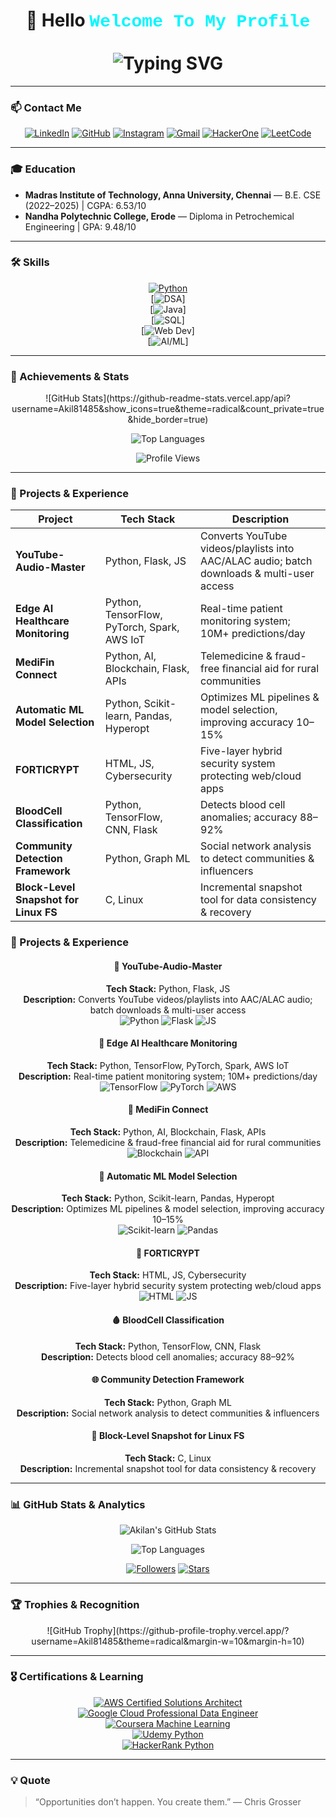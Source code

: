 <h1 align="center">
👋 Hello <span style="color:#00F7FF; font-family:'Courier New', monospace;">Welcome To My Profile</span><br><br>
<img src="https://readme-typing-svg.demolab.com?font=Poppins&size=25&duration=3000&pause=1200&color=00F7FF&center=true&vCenter=true&width=600&lines=Hello,+I'm+Akilan+K!;Aspiring+Cloud+%26+AI/ML+Engineer;Cybersecurity+Enthusiast;Full-Stack+Developer;Hey+Recruiter!+Grab+a+coffee+and+scroll+my+skills.;Hey+Student!+Let's+build+something+amazing+together.;Connecting+Tech,+People,+and+Ideas!" alt="Typing SVG" />
</h1>



---
### 📫 Contact Me
<div align="center">

[![LinkedIn](https://img.shields.io/badge/-LinkedIn-0A66C2?style=flat-square&logo=linkedin&logoColor=white&link=https://www.linkedin.com/in/akilanofficial/)](https://www.linkedin.com/in/akilanofficial/) 
[![GitHub](https://img.shields.io/badge/-GitHub-181717?style=flat-square&logo=github&logoColor=white&link=https://github.com/Akil81485)](https://github.com/Akil81485) 
[![Instagram](https://img.shields.io/badge/-Instagram-E4405F?style=flat-square&logo=instagram&logoColor=white&link=https://www.instagram.com/akil_x3/)](https://www.instagram.com/akilan_cx/) 
[![Gmail](https://img.shields.io/badge/-Gmail-D14836?style=flat-square&logo=gmail&logoColor=white&link=mailto:akilan.3.official@gmail.com)](mailto:akilan.3.official@gmail.com) 
[![HackerOne](https://img.shields.io/badge/-HackerOne-000000?style=flat-square&logo=hackerone&logoColor=white&link=https://hackerone.com/akilan_cx)](https://hackerone.com/akilan_cx) 
[![LeetCode](https://img.shields.io/badge/-LeetCode-FFA116?style=flat-square&logo=leetcode&logoColor=white&link=https://leetcode.com/u/8i9ywAKU5Y/)](https://leetcode.com/u/8i9ywAKU5Y/)

</div>

---

### 🎓 Education
- **Madras Institute of Technology, Anna University, Chennai** — B.E. CSE (2022–2025) | CGPA: 6.53/10  
- **Nandha Polytechnic College, Erode** — Diploma in Petrochemical Engineering | GPA: 9.48/10  

---

### 🛠️ Skills
<div align="center">

[![Python](https://img.shields.io/badge/Python-Beginner-yellow?style=for-the-badge&logo=python&logoColor=white)](https://www.python.org/)  
[![DSA](https://img.shields.io/badge/DSA-Beginner-lightgrey?style=for-the-badge)]  
[![Java](https://img.shields.io/badge/Java-Beginner-orange?style=for-the-badge&logo=java&logoColor=white)]  
[![SQL](https://img.shields.io/badge/SQL-Beginner-blue?style=for-the-badge&logo=postgresql&logoColor=white)]  
[![Web Dev](https://img.shields.io/badge/Web%20Development-Beginner-red?style=for-the-badge)]  
[![AI/ML](https://img.shields.io/badge/AI/ML-Beginner-green?style=for-the-badge)]

</div>

---

### 🌟 Achievements & Stats

<div align="center">
![GitHub Stats](https://github-readme-stats.vercel.app/api?username=Akil81485&show_icons=true&theme=radical&count_private=true&hide_border=true)  

![Top Languages](https://github-readme-stats.vercel.app/api/top-langs/?username=Akil81485&layout=compact&theme=radical&hide_border=true)  

![Profile Views](https://komarev.com/ghpvc/?username=Akil81485&style=for-the-badge&color=blueviolet)  
</div>

---
### 🚀 Projects & Experience

| Project | Tech Stack | Description |
|---------|------------|-------------|
| **YouTube-Audio-Master** | Python, Flask, JS | Converts YouTube videos/playlists into AAC/ALAC audio; batch downloads & multi-user access |
| **Edge AI Healthcare Monitoring** | Python, TensorFlow, PyTorch, Spark, AWS IoT | Real-time patient monitoring system; 10M+ predictions/day |
| **MediFin Connect** | Python, AI, Blockchain, Flask, APIs | Telemedicine & fraud-free financial aid for rural communities |
| **Automatic ML Model Selection** | Python, Scikit-learn, Pandas, Hyperopt | Optimizes ML pipelines & model selection, improving accuracy 10–15% |
| **FORTICRYPT** | HTML, JS, Cybersecurity | Five-layer hybrid security system protecting web/cloud apps |
| **BloodCell Classification** | Python, TensorFlow, CNN, Flask | Detects blood cell anomalies; accuracy 88–92% |
| **Community Detection Framework** | Python, Graph ML | Social network analysis to detect communities & influencers |
| **Block-Level Snapshot for Linux FS** | C, Linux | Incremental snapshot tool for data consistency & recovery |



### 🚀 Projects & Experience

<div align="center">

#### 🎵 YouTube-Audio-Master
**Tech Stack:** Python, Flask, JS  
**Description:** Converts YouTube videos/playlists into AAC/ALAC audio; batch downloads & multi-user access  
![Python](https://img.shields.io/badge/Python-3776AB?style=for-the-badge&logo=python&logoColor=white) ![Flask](https://img.shields.io/badge/Flask-000000?style=for-the-badge&logo=flask&logoColor=white) ![JS](https://img.shields.io/badge/JavaScript-F7DF1E?style=for-the-badge&logo=javascript&logoColor=black)

#### 🏥 Edge AI Healthcare Monitoring
**Tech Stack:** Python, TensorFlow, PyTorch, Spark, AWS IoT  
**Description:** Real-time patient monitoring system; 10M+ predictions/day  
![TensorFlow](https://img.shields.io/badge/TensorFlow-FF6F00?style=for-the-badge&logo=tensorflow&logoColor=white) ![PyTorch](https://img.shields.io/badge/PyTorch-EE4C2C?style=for-the-badge&logo=pytorch&logoColor=white) ![AWS](https://img.shields.io/badge/AWS-232F3E?style=for-the-badge&logo=amazon-aws&logoColor=white)

#### 💊 MediFin Connect
**Tech Stack:** Python, AI, Blockchain, Flask, APIs  
**Description:** Telemedicine & fraud-free financial aid for rural communities  
![Blockchain](https://img.shields.io/badge/Blockchain-000000?style=for-the-badge&logo=blockchain&logoColor=white) ![API](https://img.shields.io/badge/API-0078D7?style=for-the-badge&logo=swagger&logoColor=white)

#### 🤖 Automatic ML Model Selection
**Tech Stack:** Python, Scikit-learn, Pandas, Hyperopt  
**Description:** Optimizes ML pipelines & model selection, improving accuracy 10–15%  
![Scikit-learn](https://img.shields.io/badge/Scikit--learn-F7931E?style=for-the-badge&logo=scikit-learn&logoColor=white) ![Pandas](https://img.shields.io/badge/Pandas-150458?style=for-the-badge&logo=pandas&logoColor=white)

#### 🔐 FORTICRYPT
**Tech Stack:** HTML, JS, Cybersecurity  
**Description:** Five-layer hybrid security system protecting web/cloud apps  
![HTML](https://img.shields.io/badge/HTML-E34F26?style=for-the-badge&logo=html5&logoColor=white) ![JS](https://img.shields.io/badge/JavaScript-F7DF1E?style=for-the-badge&logo=javascript&logoColor=black)

#### 🩸 BloodCell Classification
**Tech Stack:** Python, TensorFlow, CNN, Flask  
**Description:** Detects blood cell anomalies; accuracy 88–92%  

#### 🌐 Community Detection Framework
**Tech Stack:** Python, Graph ML  
**Description:** Social network analysis to detect communities & influencers  

#### 💾 Block-Level Snapshot for Linux FS
**Tech Stack:** C, Linux  
**Description:** Incremental snapshot tool for data consistency & recovery  

</div>

---


### 📊 GitHub Stats & Analytics
<div align="center">

<!-- GitHub Stats Card with icons -->
![Akilan's GitHub Stats](https://github-readme-stats.vercel.app/api?username=Akil81485&show_icons=true&theme=radical&count_private=true&hide_border=false)

<!-- Top Languages -->
![Top Languages](https://github-readme-stats.vercel.app/api/top-langs/?username=Akil81485&layout=compact&theme=radical&hide_border=false)

<!-- Followers, Stars, PRs, etc. as separate shields -->
[![Followers](https://img.shields.io/github/followers/Akil81485?label=Followers&style=for-the-badge&color=blueviolet)](https://github.com/Akil81485?tab=followers)
[![Stars](https://img.shields.io/github/stars/Akil81485?label=Stars&style=for-the-badge&color=yellowgreen)](https://github.com/Akil81485?tab=stars)


</div>

---

### 🏆 Trophies & Recognition
<div align="center">
![GitHub Trophy](https://github-profile-trophy.vercel.app/?username=Akil81485&theme=radical&margin-w=10&margin-h=10)
</div>

---
### 🎖️ Certifications & Learning
<div align="center">

[![AWS Certified Solutions Architect](https://img.shields.io/badge/AWS-Cloud%20Solutions%20Architect-lightgrey?style=for-the-badge&logo=amazon-aws&logoColor=white&labelColor=orange)](https://www.certmetrics.com/amazon/public/badge.aspx?i=XXXXX)  
[![Google Cloud Professional Data Engineer](https://img.shields.io/badge/Google%20Cloud-Data%20Engineer-lightgrey?style=for-the-badge&logo=google-cloud&logoColor=white&labelColor=blue)](https://www.cloudskillsboost.google/public_profiles/your_profile_id)  
[![Coursera Machine Learning](https://img.shields.io/badge/Coursera-Machine%20Learning-lightgrey?style=for-the-badge&logo=coursera&logoColor=white&labelColor=red)](https://coursera.org/share/your_certificate_id)  
[![Udemy Python](https://img.shields.io/badge/Udemy-Python-lightgrey?style=for-the-badge&logo=udemy&logoColor=white&labelColor=FF0000)](https://www.udemy.com/certificate/your_certificate_id)  
[![HackerRank Python](https://img.shields.io/badge/HackerRank-Python-lightgrey?style=for-the-badge&logo=hackerrank&logoColor=white&labelColor=2EC866)](https://www.hackerrank.com/certificates/your_certificate_id)  

</div>




---

### 💡 Quote
> “Opportunities don’t happen. You create them.” — Chris Grosser

